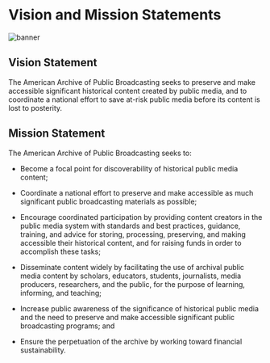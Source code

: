 # Vision and Mission Statements

![banner](/page-banners/banner1.jpg)

## Vision Statement

The American Archive of Public Broadcasting seeks to preserve and make accessible 
significant historical content created by public media, and to coordinate a 
national effort to save at-risk public media before its content is lost to posterity.

## Mission Statement

The American Archive of Public Broadcasting seeks to:

- Become a focal point for discoverability of historical public media content;

- Coordinate a national effort to preserve and make accessible as much 
significant public broadcasting materials as possible;

- Encourage coordinated participation by providing content creators in the 
public media system with standards and best practices, guidance, training, and 
advice for storing, processing, preserving, and making accessible their 
historical content, and for raising funds in order to accomplish these tasks;

- Disseminate content widely by facilitating the use of archival public media 
content by scholars, educators, students, journalists, media producers, 
researchers, and the public, for the purpose of learning, informing, and 
teaching;

- Increase public awareness of the significance of historical public media and 
the need to preserve and make accessible significant public broadcasting 
programs; and

- Ensure the perpetuation of the archive by working toward financial 
sustainability.
